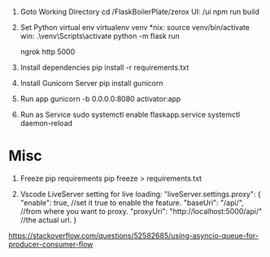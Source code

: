 1. Goto Working Directory
   cd /FlaskBoilerPlate/zerox
   UI: /ui npm run build

2. Set Python virtual env
   virtualenv venv
   *nix: source venv/bin/activate
   win: .\venv\Scripts\activate
   python -m flask run

   ngrok http 5000

3. Install dependencies
   pip install -r requirements.txt

4. Install Gunicorn Server
   pip install gunicorn

5. Run app
   gunicorn -b 0.0.0.0:8080 activator:app

6. Run as Service
   sudo systemctl enable flaskapp.service
   systemctl daemon-reload

Misc
====
1. Freeze pip requirements
   pip freeze > requirements.txt

2. Vscode LiveServer setting for live loading:
   "liveServer.settings.proxy": {
        "enable": true, //set it true to enable the feature.
        "baseUri": "/api/", //from where you want to proxy. 
        "proxyUri": "http://localhost:5000/api/" //the actual url.
   }



https://stackoverflow.com/questions/52582685/using-asyncio-queue-for-producer-consumer-flow